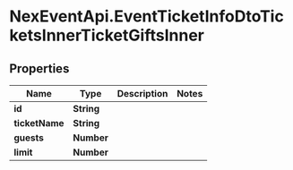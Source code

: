 # NexEventApi.EventTicketInfoDtoTicketsInnerTicketGiftsInner

## Properties

Name | Type | Description | Notes
------------ | ------------- | ------------- | -------------
**id** | **String** |  | 
**ticketName** | **String** |  | 
**guests** | **Number** |  | 
**limit** | **Number** |  | 


